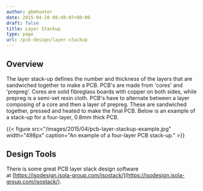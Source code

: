 ```yaml
---
author: gbmhunter
date: 2015-04-28 08:49:07+00:00
draft: false
title: Layer Stackup
type: page
url: /pcb-design/layer-stackup
---
```


## Overview

The layer stack-up defines the number and thickness of the layers that are sandwiched together to make a PCB. PCB's are made from 'cores' and 'prepreg'. Cores are solid fibreglass boards with copper on both sides, while prepreg is a semi-set resin cloth. PCB's have to alternate between a layer composing of a core and then a layer of prepreg. These are sandwiched together, pressed and heated to make the final PCB. Below is an example of a stack-up for a four-layer, 0.8mm thick PCB.

{{< figure src="/images/2015/04/pcb-layer-stackup-example.jpg" width="498px" caption="An example of a four-layer PCB stack-up."  >}}

## Design Tools

There is some great PCB layer stack design software at [https://isodesign.isola-group.com/isostack/](https://isodesign.isola-group.com/isostack/).
